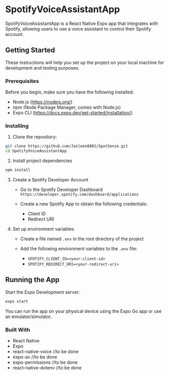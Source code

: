 # SpotifyVoiceAssistantApp

SpotifyVoiceAssistantApp is a React Native Expo app that integrates with Spotify, allowing users to use a voice assistant to control their Spotify account.

## Getting Started

These instructions will help you set up the project on your local machine for development and testing purposes.

### Prerequisites

Before you begin, make sure you have the following installed:

- Node.js (https://nodejs.org/)
- npm (Node Package Manager, comes with Node.js)
- Expo CLI (https://docs.expo.dev/get-started/installation/)

### Installing

1. Clone the repository:

```bash
git clone https://github.com/Jasleen8801/SpotSense.git
cd SpotifyVoiceAssistantApp
```

2. Install project dependencies

```bash
npm install
```

3. Create a Spotify Developer Account

    - Go to the Spotify Developer Dashboard `https://developer.spotify.com/dashboard/applications`

    - Create a new Spotify App to obtain the following credentials:
        - Client ID
        - Redirect URI

4. Set up environment variables

    - Create a file named `.env` in the root directory of the project

    - Add the following environment variables to the `.env` file:
        - `SPOTIFY_CLIENT_ID=<your-client-id>`
        - `SPOTIFY_REDIRECT_URI=<your-redirect-uri>`


## Running the App

Start the Expo Development server:

```bash
expo start
```

You can run the app on your physical device using the Expo Go app or use an emulator/simulator.

### Built With

- React Native
- Expo
- react-native-voice //to be done
- expo-av //to be done
- expo-permissions //to be done
- react-native-dotenv //to be done